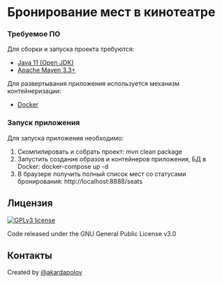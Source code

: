 # Бронирование мест в кинотеатре

### Требуемое ПО

Для сборки и запуска проекта требуются:
- [Java 11 (Open JDK)](https://openjdk.java.net/projects/jdk/11/)
- [Apache Maven 3.3+](https://maven.apache.org/)

Для развертывания приложения используется механизм контейнеризации:
- [Docker](https://www.docker.com/)

### Запуск приложения

Для запуска приложения необходимо:
1. Скомпилировать и собрать проект: mvn clean package
2. Запустить создание образов и контейнеров приложения, БД в Docker: docker-compose up -d
3. В браузере получить полный список мест со статусами бронирования: http://localhost:8888/seats

## Лицензия
[![GPLv3 license](https://img.shields.io/badge/License-GPLv3-blue.svg)](http://perso.crans.org/besson/LICENSE.html)

  Code released under the GNU General Public License v3.0
  
## Контакты
  Created by [@akardapolov](mailto:akardapolov@gmail.com)